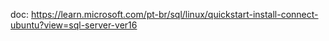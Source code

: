 


doc: https://learn.microsoft.com/pt-br/sql/linux/quickstart-install-connect-ubuntu?view=sql-server-ver16
